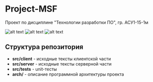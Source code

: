 # Project-MSF

Проект по дисциплине "Технологии разработки ПО", гр. АСУ1-15-1м

![alt text](http://projectcartoon.com/cells/cell_03.jpg)
![alt text](http://projectcartoon.com/cells/cell_04.jpg)
![alt text](http://projectcartoon.com/cells/cell_08.jpg)

## Структура репозитория
* **src/client** - исходные тексты клиентской части
* **src/server** - исходные тексты серверной части
* **src/tests** - unit-тесты
* **arch/** - описание программной архитектуры проекта

